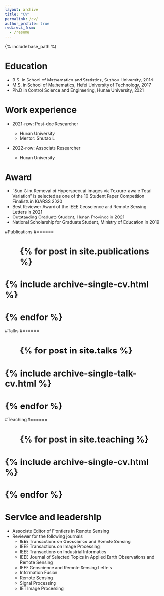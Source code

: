 ```yaml
---
layout: archive
title: "CV"
permalink: /cv/
author_profile: true
redirect_from:
  - /resume
---
```


{% include base_path %}

Education
======
* B.S. in School of Mathematics and Statistics, Suzhou University, 2014
* M.S. in School of Mathematics, Hefei University of Technology,   2017 
* Ph.D in Control Science and Engineering, Hunan University,       2021

Work experience
======
* 2021-now: Post-doc Researcher
  * Hunan University
  * Mentor: Shutao Li

* 2022-now: Associate Researcher
  * Hunan University
  
Award
======
* “Sun Glint Removal of Hyperspectral Images via Texture-aware Total Variation” is selected as one of the 10 Student Paper Competition Finalists in IGARSS 2020
* Best Reviewer Award of the IEEE Geoscience and Remote Sensing Letters in 2021
* Outstanding Graduate Student, Hunan Province in 2021
* National Scholarship for Graduate Student, Ministry of Education in 2019

#Publications
#======
#  <ul>{% for post in site.publications %}
#    {% include archive-single-cv.html %}
#  {% endfor %}</ul>
  
#Talks
#======
#  <ul>{% for post in site.talks %}
#    {% include archive-single-talk-cv.html %}
#  {% endfor %}</ul>
  
#Teaching
#======
#  <ul>{% for post in site.teaching %}
#    {% include archive-single-cv.html %}
#  {% endfor %}</ul>
  
Service and leadership
======
* Associate Editor of Frontiers in Remote Sensing 
* Reviewer for the following journals:
  * IEEE Transactions on Geoscience and Romote Sensing
  * IEEE Transactions on Image Processing
  * IEEE Transactions on Industrial Informatics
  * IEEE Journal of Selected Topics in Applied Earth Observations and Remote Sensing
  * IEEE Geoscience and Remote Sensing Letters
  * Information Fusion
  * Remote Sensing
  * Signal Processing
  * IET Image Processing
